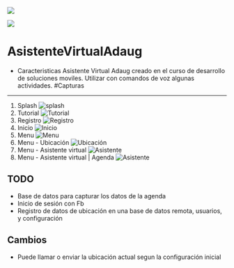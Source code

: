 

![](https://ucontinental.edu.pe/www/wp-content/uploads/2019/08/logo.svg)

![](https://img.shields.io/github/release/pandao/editor.md.svg) 


# AsistenteVirtualAdaug

- Caracteristicas
Asistente Virtual Adaug creado en el curso de desarrollo de soluciones moviles.
Utilizar con comandos de voz algunas actividades.
#Capturas
------------
1.  Splash
![](https://i.ibb.co/qjVm02W/adaug1.png "splash")
2. Tutorial
![](https://i.ibb.co/wQ86FcF/adaug2.png "Tutorial")
3. Registro
![](https://i.ibb.co/RTxHCCH/adaug4.png "Registro")
4. Inicio
![](https://i.ibb.co/n0xZDP6/adaug3.png "Inicio")
5. Menu
![](https://i.ibb.co/z4WBgw1/adaug5.png "Menu")
6. Menu - Ubicación
![](https://i.ibb.co/g648Ctr/adaug6.png "Ubicación")
7. Menu - Asistente virtual
![](https://i.ibb.co/Tt28FKZ/adaug7.png "Asistente")
8. Menu - Asistente virtual | Agenda
![](https://i.ibb.co/n10SRC9/adaug8.png "Asistente")

TODO
------------
- Base de datos para capturar los datos de la agenda
- Inicio de sesión con Fb
- Registro de datos de ubicación en una base de datos remota, usuarios, y configuración

Cambios
------------
- Puede llamar o enviar la ubicación actual segun la configuración inicial
